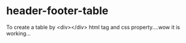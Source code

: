 # header-footer-table
To create a table by &lt;div>&lt;/div> html tag and css property....wow it is working...
